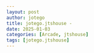 ```yaml
---
layout: post
author: jotego
title: jotego.jtshouse - 
date: 2025-01-03
categories: [Arcade, jtshouse]
tags: [jotego.jtshouse]
---
```


